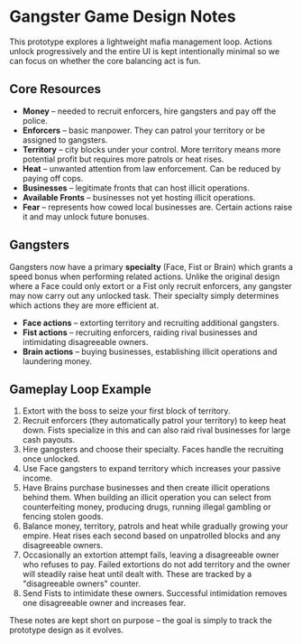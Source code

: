 # Gangster Game Design Notes

This prototype explores a lightweight mafia management loop. Actions unlock progressively and the entire UI is kept intentionally minimal so we can focus on whether the core balancing act is fun.

## Core Resources
- **Money** – needed to recruit enforcers, hire gangsters and pay off the police.
- **Enforcers** – basic manpower. They can patrol your territory or be assigned to gangsters.
- **Territory** – city blocks under your control. More territory means more potential profit but requires more patrols or heat rises.
- **Heat** – unwanted attention from law enforcement. Can be reduced by paying off cops.
- **Businesses** – legitimate fronts that can host illicit operations.
- **Available Fronts** – businesses not yet hosting illicit operations.
- **Fear** – represents how cowed local businesses are. Certain actions raise it and may unlock future bonuses.

## Gangsters
Gangsters now have a primary **specialty** (Face, Fist or Brain) which grants a
speed bonus when performing related actions. Unlike the original design where a
Face could only extort or a Fist only recruit enforcers, any gangster may now
carry out any unlocked task. Their specialty simply determines which actions
they are more efficient at.

* **Face actions** – extorting territory and recruiting additional gangsters.
* **Fist actions** – recruiting enforcers, raiding rival businesses and
  intimidating disagreeable owners.
* **Brain actions** – buying businesses, establishing illicit operations and
  laundering money.

## Gameplay Loop Example
1. Extort with the boss to seize your first block of territory.
2. Recruit enforcers (they automatically patrol your territory) to keep heat down. Fists specialize in this and can also raid rival businesses for large cash payouts.
3. Hire gangsters and choose their specialty. Faces handle the recruiting once unlocked.
4. Use Face gangsters to expand territory which increases your passive income.
5. Have Brains purchase businesses and then create illicit operations behind them. When building an illicit operation you can select from counterfeiting money, producing drugs, running illegal gambling or fencing stolen goods.
6. Balance money, territory, patrols and heat while gradually growing your empire. Heat rises each second based on unpatrolled blocks and any disagreeable owners.
7. Occasionally an extortion attempt fails, leaving a disagreeable owner who refuses to pay. Failed extortions do not add territory and the owner will steadily raise heat until dealt with. These are tracked by a "disagreeable owners" counter.
8. Send Fists to intimidate these owners. Successful intimidation removes one disagreeable owner and increases fear.

These notes are kept short on purpose – the goal is simply to track the prototype design as it evolves.
